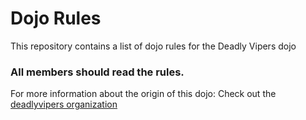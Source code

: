 Dojo Rules
==========

This repository contains a list of dojo rules for the Deadly Vipers dojo

### All members should read the rules.

For more information about the origin of this dojo:
Check out the [deadlyvipers organization](https://github.com/deadlyvipers) 